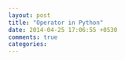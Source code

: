 ```yaml
---
layout: post
title: "Operator in Python"
date: 2014-04-25 17:06:55 +0530
comments: true
categories: 
---
```


